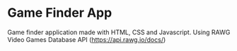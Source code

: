 # Game Finder App
Game finder application made with HTML, CSS and Javascript.
Using RAWG Video Games Database API (https://api.rawg.io/docs/)
